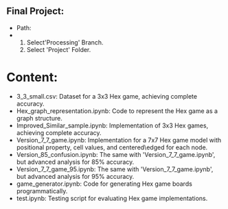 ## Final Project: 
- Path:
- 1) Select'Processing' Branch.
  2) Select 'Project' Folder.
 
# Content:
- 3_3_small.csv: Dataset for a 3x3 Hex game, achieving complete accuracy.
- Hex_graph_representation.ipynb: Code to represent the Hex game as a graph structure.
- Improved_Similar_sample.ipynb: Implementation of 3x3 Hex games, achieving complete accuracy.
- Version_7_7_game.ipynb: Implementation for a 7x7 Hex game model with positional property, cell values, and centered\edged for each node.
- Version_85_confusion.ipynb: The same with 'Version_7_7_game.ipynb', but advanced analysis for 85% accuracy.
- Version_7_7_game_95.ipynb: The same with 'Version_7_7_game.ipynb', but advanced analysis for 95% accuracy.
- game_generator.ipynb: Code for generating Hex game boards programmatically.
- test.ipynb: Testing script for evaluating Hex game implementations.


